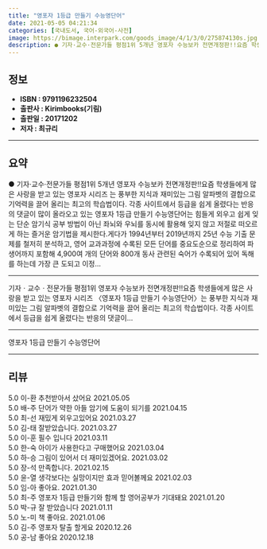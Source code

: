 ```yaml
---
title: "영포자 1등급 만들기 수능영단어"
date: 2021-05-05 04:21:34
categories: [국내도서, 국어-외국어-사전]
image: https://bimage.interpark.com/goods_image/4/1/3/0/275874130s.jpg
description: ● 기자·교수·전문가들 평점1위 5개년 영포자 수능보카 전면개정판!!요즘 학생들에게 많은 사랑을 받고 있는 영포자 시리즈 는 풍부한 지식과 재미있는 그림 알파벳의 결합으로 기억력을 끌어 올리는 최고의 학습법이다. 각종 사이트에서 등급을 쉽게 올렸다는 반응의 댓글이 많이 올라오고 있는
---
```


## **정보**

- **ISBN : 9791196232504**
- **출판사 : Kirimbooks(기림)**
- **출판일 : 20171202**
- **저자 : 최규리**

------



## **요약**

●  기자·교수·전문가들 평점1위 5개년 영포자 수능보카 전면개정판!!요즘 학생들에게 많은 사랑을 받고 있는 영포자 시리즈 는 풍부한 지식과 재미있는 그림 알파벳의 결합으로 기억력을 끌어 올리는 최고의 학습법이다. 각종 사이트에서 등급을 쉽게 올렸다는 반응의 댓글이 많이 올라오고 있는 영포자 1등급 만들기 수능영단어는 힘들게 외우고 쉽게 잊는 단순 암기식 공부 방법이 아닌 좌뇌와 우뇌를 동시에 활용해 잊지 않고 저절로 떠오르게 하는 즐거운 암기법을 제시한다.게다가 1994년부터 2019년까지 25년 수능 기출 문제를 철저히 분석하고, 영어 교과과정에 수록된 모든 단어를 중요도순으로 정리하여 파생어까지 포함해 4,900여 개의 단어와 800개 동사 관련된 숙어가 수록되어 있어 독해를 하는데 가장 큰 도되고 이정...

------

기자ㆍ교수ㆍ전문가들 평점1위  영포자 수능보카 전면개정판!!요즘 학생들에게 많은 사랑을 받고 있는 영포자 시리즈 〈영포자 1등급 만들기 수능영단어〉는 풍부한 지식과 재미있는 그림 알파벳의 결합으로 기억력을 끌어 올리는 최고의 학습법이다.
각종 사이트에서 등급을 쉽게 올렸다는 반응의 댓글이... 

------


영포자 1등급 만들기 수능영단어 

------


## **리뷰** 

5.0 이-환 추천받아서 샀어요 2021.05.05 <br/>5.0 배-주 단어가 약한 아들 암기에 도움이 되기를 2021.04.15 <br/>5.0 최-선 재밌게 외우고있어요  2021.03.27 <br/>5.0 김-태 잘받았습니다. 2021.03.27 <br/>5.0 이-훈 필수 입니다 2021.03.11 <br/>5.0 한-숙 아이가 사용한다고 구매했어요 2021.03.04 <br/>5.0 하-승 그림이 있어서 더 재미있겠어요. 2021.03.02 <br/>5.0 장-석 만족합니다. 2021.02.15 <br/>5.0 윤-열 생각보다는 실망이지만 효과 믿어볼께요 2021.02.03 <br/>5.0 임-아 좋아요.  2021.01.30 <br/>5.0 최-주 영포자 1등급 만들기와 함께 할 영어공부가 기대돼요 2021.01.20 <br/>5.0 박-규 잘 받았습니다  2021.01.11 <br/>5.0 노-미 책 좋아요. 2021.01.06 <br/>5.0 김-주 영포자 탈출 할게요 2020.12.26 <br/>5.0 공-남 좋아요 2020.12.18 <br/>